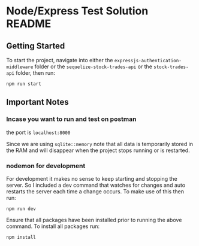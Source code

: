 # Node/Express Test Solution README

## Getting Started

To start the project, navigate into either the `expressjs-authentication-middleware` folder or the `sequelize-stock-trades-api` or the `stock-trades-api` folder, then run:

```
npm run start
```

## Important Notes

### Incase you want to run and test on postman

the port is `localhost:8000`

Since we are using `sqlite::memory` note that all data is temporarily stored in the RAM and will disappear when the project stops running or is restarted.

### nodemon for development

For development it makes no sense to keep starting and stopping the server. So I included a dev command that watches for changes and auto restarts the server each time a change occurs. To make use of this then run:

```
npm run dev
```

Ensure that all packages have been installed prior to running the above command. To install all packages run:

```
npm install
```
